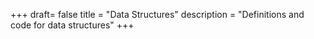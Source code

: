 +++
draft= false
title = "Data Structures"
description = "Definitions and code for data structures"
+++
